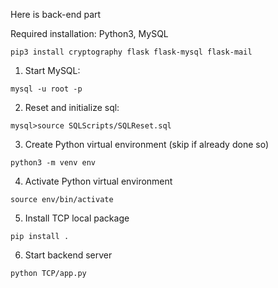 Here is back-end part

Required installation: Python3, MySQL

```
pip3 install cryptography flask flask-mysql flask-mail
```

1. Start MySQL: 
```
mysql -u root -p
```

2. Reset and initialize sql: 
```
mysql>source SQLScripts/SQLReset.sql
```


3. Create Python virtual environment (skip if already done so)
```
python3 -m venv env
```

4. Activate Python virtual environment
```
source env/bin/activate
```

5. Install TCP local package
```
pip install .
```

6. Start backend server
```
python TCP/app.py
```